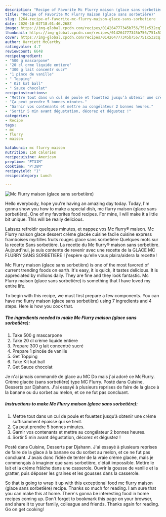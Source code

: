 ```yaml
---
description: "Recipe of Favorite Mc Flurry maison (glace sans sorbetière)"
title: "Recipe of Favorite Mc Flurry maison (glace sans sorbetière)"
slug: 1264-recipe-of-favorite-mc-flurry-maison-glace-sans-sorbetiere
date: 2020-10-02T18:01:46.268Z
image: https://img-global.cpcdn.com/recipes/014264777345b756/751x532cq70/mc-flurry-maison-glace-sans-sorbetiere-photo-principale-de-la-recette.jpg
thumbnail: https://img-global.cpcdn.com/recipes/014264777345b756/751x532cq70/mc-flurry-maison-glace-sans-sorbetiere-photo-principale-de-la-recette.jpg
cover: https://img-global.cpcdn.com/recipes/014264777345b756/751x532cq70/mc-flurry-maison-glace-sans-sorbetiere-photo-principale-de-la-recette.jpg
author: Harriett McCarthy
ratingvalue: 4.7
reviewcount: 6648
recipeingredient:
- "500 g mascarpone"
- "20 cl crme liquide entiere"
- "300 g lait concentr sucr"
- "1 pince de vanille"
- " Topping"
- " Kit kat ball"
- " Sauce chocolat"
recipeinstructions:
- "Mettre tout dans un cul de poule et fouettez jusqu’à obtenir une crème suffisamment épaisse qui se tient."
- "Ça peut prendre 5 bonnes minutes."
- "Garnir vos contenants et mettre au congélateur 2 bonnes heures."
- "Sortir 5 min avant dégustation, décorez et dégustez !"
categories:
- Recipe
tags:
- mc
- flurry
- maison

katakunci: mc flurry maison 
nutrition: 158 calories
recipecuisine: American
preptime: "PT31M"
cooktime: "PT38M"
recipeyield: "1"
recipecategory: Lunch

---
```



![Mc Flurry maison (glace sans sorbetière)](https://img-global.cpcdn.com/recipes/014264777345b756/751x532cq70/mc-flurry-maison-glace-sans-sorbetiere-photo-principale-de-la-recette.jpg)

Hello everybody, hope you're having an amazing day today. Today, I'm gonna show you how to make a special dish, mc flurry maison (glace sans sorbetière). One of my favorites food recipes. For mine, I will make it a little bit unique. This will be really delicious.

Laissez refroidir quelques minutes, et nappez vos Mc flurry® maison. Mc Flurry maison glace dessert crème glacée cuisine facile cuisine express framboises myrtilles fruits rouges glace sans sorbetière Quelques mots sur la recette Sans sorbetière. La recette du Mc flurry® maison sans sorbetière. Aujourd&#39;hui, je suis contente de revenir avec une recette de la GLACE MC FLURRY SANS SORBETIERE ! j&#39;espère qu&#39;elle vous plaira/aidera la recette !

Mc Flurry maison (glace sans sorbetière) is one of the most favored of current trending foods on earth. It's easy, it is quick, it tastes delicious. It is appreciated by millions daily. They are fine and they look fantastic. Mc Flurry maison (glace sans sorbetière) is something that I have loved my entire life.


To begin with this recipe, we must first prepare a few components. You can have mc flurry maison (glace sans sorbetière) using 7 ingredients and 4 steps. Here is how you cook that.

<!--inarticleads1-->

##### The ingredients needed to make Mc Flurry maison (glace sans sorbetière):

1. Take 500 g mascarpone
1. Take 20 cl crème liquide entiere
1. Prepare 300 g lait concentré sucré
1. Prepare 1 pincée de vanille
1. Get  Topping
1. Take  Kit kat ball
1. Get  Sauce chocolat


Je n&#39;ai jamais commandé de glace au MC Do mais j&#39;ai adoré ce McFlurry. Crème glacée (sans sorbetière) type MC Flurry. Posté dans Cuisine, Desserts par Djahann. J&#39;ai essayé à plusieurs reprises de faire de la glace à la banane ou du sorbet au melon, et ce ne fut pas concluant. 

<!--inarticleads2-->

##### Instructions to make Mc Flurry maison (glace sans sorbetière):

1. Mettre tout dans un cul de poule et fouettez jusqu’à obtenir une crème suffisamment épaisse qui se tient.
1. Ça peut prendre 5 bonnes minutes.
1. Garnir vos contenants et mettre au congélateur 2 bonnes heures.
1. Sortir 5 min avant dégustation, décorez et dégustez !


Posté dans Cuisine, Desserts par Djahann. J&#39;ai essayé à plusieurs reprises de faire de la glace à la banane ou du sorbet au melon, et ce ne fut pas concluant. J&#39;avais donc l&#39;idée de tenter de la vraie crème glacée, mais je commençais à imaginer que sans sorbetière, c&#39;était impossible. Mettre le lait et la crème frâiche dans une casserole. Ouvrir la gousse de vanille et la gratter, puis déposer les graines et les gousses dans la casserole. 

So that is going to wrap it up with this exceptional food mc flurry maison (glace sans sorbetière) recipe. Thanks so much for reading. I am sure that you can make this at home. There's gonna be interesting food in home recipes coming up. Don't forget to bookmark this page on your browser, and share it to your family, colleague and friends. Thanks again for reading. Go on get cooking!
